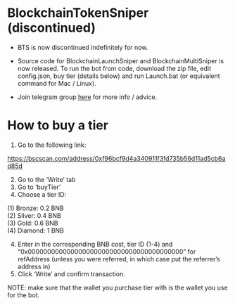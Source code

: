 <h1>BlockchainTokenSniper (discontinued)</h1>

* BTS is now discontinued indefinitely for now.

* Source code for BlockchainLaunchSniper and BlockchainMultiSniper is now released.
To run the bot from code, download the zip file, edit config.json, buy tier (details below) and run Launch.bat (or equivalent command for Mac / Linux).

* Join telegram group <a href="https://t.me/blockchaintokensniper">here</a> for more info / advice.


# How to buy a tier

 1. Go to the following link:

https://bscscan.com/address/0xf96bcf9d4a340911f3fd735b56d11ad5cb6ad85d

 2. Go to the ‘Write’ tab
 3. Go to ‘buyTier’
 4. Choose a tier ID:

(1) Bronze: 0.2 BNB<br>
(2) Silver: 0.4 BNB<br>
(3) Gold: 0.6 BNB<br>
(4) Diamond: 1 BNB<br>

 4. Enter in the corresponding BNB cost, tier ID (1-4) and “0x0000000000000000000000000000000000000000” for refAddress (unless you were referred, in which case put the referrer’s address in)
 5. Click ‘Write’ and confirm transaction.

NOTE: make sure that the wallet you purchase tier with is the wallet you use for the bot.



